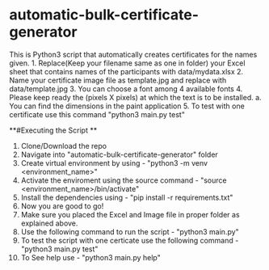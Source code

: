 # automatic-bulk-certificate-generator

This is Python3 script that automatically creates certificates for the names given.
    1. Replace(Keep your filename same as one in folder) your Excel sheet that contains names of the participants with data/mydata.xlsx
    2. Name your certificate image file as template.jpg and replace with data/template.jpg
    3. You can choose a font among 4 available fonts
    4. Please keep ready the (pixels X pixels) at which the text is to be installed.
        a. You can find the dimensions in the paint application 5. To test with one certificate use this command "python3 main.py test"


**#Executing the Script
**
1. Clone/Download the repo
2. Navigate into "automatic-bulk-certificate-generator" folder
3. Create virtual environment by using - "python3 -m venv <environment_name>"
4. Activate the enviroment using the source command - "source <environment_name>/bin/activate"
5. Install the dependencies using - "pip install -r requirements.txt"
6. Now you are good to go!
7. Make sure you placed the Excel and Image file in proper folder as explained above.
8. Use the following command to run the script - "python3 main.py"
9. To test the script with one certicate use the following command - "python3 main.py test"
10. To See help use - "python3 main.py help"
